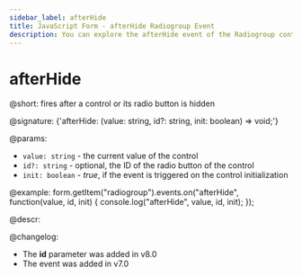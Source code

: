 ```yaml
---
sidebar_label: afterHide
title: JavaScript Form - afterHide Radiogroup Event 
description: You can explore the afterHide event of the Radiogroup control of Form in the documentation of the DHTMLX JavaScript UI library. Browse developer guides and API reference, try out code examples and live demos, and download a free 30-day evaluation version of DHTMLX Suite 7.
---
```


# afterHide

@short: fires after a control or its radio button is hidden

@signature: {'afterHide: (value: string, id?: string, init: boolean) => void;'}

@params:
- `value: string` - the current value of the control
- `id?: string` - optional, the ID of the radio button of the control
- `init: boolean` - *true*, if the event is triggered on the control initialization

@example:
form.getItem("radiogroup").events.on("afterHide", function(value, id, init) {
    console.log("afterHide", value, id, init);
});

@descr:

@changelog:

- The **id** parameter was added in v8.0
- The event was added in v7.0
